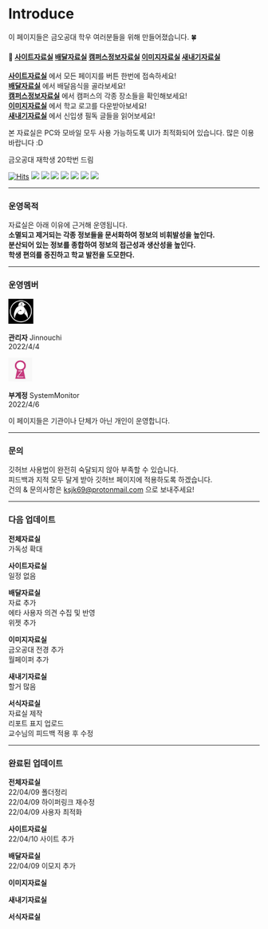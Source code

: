 # Introduce
이 페이지들은 금오공대 학우 여러분들을 위해 만들어졌습니다. 🍀

#### 📂 [사이트자료실](https://github.com/Htmla69/Kumoh_In7/blob/main/Pages/Site.md#%EA%B8%88%EC%98%A4%EA%B3%B5%EB%8C%80-%EC%82%AC%EC%9D%B4%ED%8A%B8%EC%9E%90%EB%A3%8C%EC%8B%A4) [배달자료실](https://github.com/Htmla69/Kumoh_In7/blob/main/Pages/Food.md#%EA%B8%88%EC%98%A4%EA%B3%B5%EB%8C%80-%EB%B0%B0%EB%8B%AC%EC%9E%90%EB%A3%8C%EC%8B%A4) [캠퍼스정보자료실](https://github.com/Htmla69/Kumoh_In7/blob/main/Pages/Information.md#%EA%B8%88%EC%98%A4%EA%B3%B5%EB%8C%80-%EC%BA%A0%ED%8D%BC%EC%8A%A4%EC%A0%95%EB%B3%B4%EC%9E%90%EB%A3%8C%EC%8B%A4) [이미지자료실](https://github.com/Htmla69/Kumoh_In7/blob/main/Pages/Image.md#%EA%B8%88%EC%98%A4%EA%B3%B5%EB%8C%80-%EC%9D%B4%EB%AF%B8%EC%A7%80-%EC%9E%90%EB%A3%8C%EC%8B%A4) [새내기자료실](https://github.com/Htmla69/Kumoh_In7/blob/main/Pages/Beginner.md#%EA%B8%88%EC%98%A4%EA%B3%B5%EB%8C%80-%EC%83%88%EB%82%B4%EA%B8%B0-%EC%9E%90%EB%A3%8C%EC%8B%A4)

[**사이트자료실**](https://github.com/Htmla69/Kumoh_In7/blob/main/Pages/Site.md#%EA%B8%88%EC%98%A4%EA%B3%B5%EB%8C%80-%EC%82%AC%EC%9D%B4%ED%8A%B8%EC%9E%90%EB%A3%8C%EC%8B%A4) 에서 모든 페이지를 버튼 한번에 접속하세요!  
[**배달자료실**](https://github.com/Htmla69/Kumoh_In7/blob/main/Pages/Food.md#%EA%B8%88%EC%98%A4%EA%B3%B5%EB%8C%80-%EB%B0%B0%EB%8B%AC%EC%9E%90%EB%A3%8C%EC%8B%A4) 에서 배달음식을 골라보세요!  
[**캠퍼스정보자료실**](https://github.com/Htmla69/Kumoh_In7/blob/main/Pages/Information.md#%EA%B8%88%EC%98%A4%EA%B3%B5%EB%8C%80-%EC%BA%A0%ED%8D%BC%EC%8A%A4%EC%A0%95%EB%B3%B4%EC%9E%90%EB%A3%8C%EC%8B%A4) 에서 캠퍼스의 각종 장소들을 확인해보세요!  
[**이미지자료실**](https://github.com/Htmla69/Kumoh_In7/blob/main/Pages/Image.md#%EA%B8%88%EC%98%A4%EA%B3%B5%EB%8C%80-%EC%9D%B4%EB%AF%B8%EC%A7%80-%EC%9E%90%EB%A3%8C%EC%8B%A4) 에서 학교 로고를 다운받아보세요!  
[**새내기자료실**](https://github.com/Htmla69/Kumoh_In7/blob/main/Pages/Beginner.md#%EA%B8%88%EC%98%A4%EA%B3%B5%EB%8C%80-%EC%83%88%EB%82%B4%EA%B8%B0-%EC%9E%90%EB%A3%8C%EC%8B%A4) 에서 신입생 필독 글들을 읽어보세요!  

본 자료실은 PC와 모바일 모두 사용 가능하도록 UI가 최적화되어 있습니다. 많은 이용 바랍니다 :D

금오공대 재학생 20학번 드림

[![Hits](https://hits.seeyoufarm.com/api/count/incr/badge.svg?url=https%3A%2F%2Fgithub.com%2FHtmla69%2FKumoh_In7%2Fblob%2Fmain%2FReadme.md&count_bg=%23FF1D1D&title_bg=%23000000&icon=github.svg&icon_color=%23E7E7E7&title=%EC%9D%B4%EC%9A%A9%EC%9E%90%EC%88%98&edge_flat=true)](https://hits.seeyoufarm.com)
<img src="https://img.shields.io/badge/Vivaldi-EF3939?style=flat-square&logo=Vivaldi&logoColor=white"/>
<img src="https://img.shields.io/badge/Opera-FF1B2D?style=flat-square&logo=Opera&logoColor=white"/>
<img src="https://img.shields.io/badge/Firefox-FF7139?style=flat-square&logo=FirefoxBrowser&logoColor=white"/>
<img src="https://img.shields.io/badge/Edge-0078D7?style=flat-square&logo=MicrosoftEdge&logoColor=white"/>
<img src="https://img.shields.io/badge/Chrome-4285F4?style=flat-square&logo=GoogleChrome&logoColor=white"/>
<img src="https://img.shields.io/badge/Tor-7D4698?style=flat-square&logo=Torbrowser&logoColor=white"/>
<img src="https://img.shields.io/badge/Safari-000000?style=flat-square&logo=Safari&logoColor=white"/>

---
### 운영목적
자료실은 아래 이유에 근거해 운영됩니다.  
**소멸되고 제거되는 각종 정보들을 문서화하여 정보의 비휘발성을 높인다.**  
**분산되어 있는 정보를 종합하여 정보의 접근성과 생산성을 높인다.**  
**학생 편의를 증진하고 학교 발전을 도모한다.**

---

### 운영멤버
<img src = "https://github.com/Htmla69/Kumoh_In7/blob/main/Images/%EA%B4%80%EB%A6%AC%EC%9E%90%20%EC%82%AC%EC%A7%84.png" width="10%" height="10%">

**관리자** Jinnouchi  
2022/4/4

<img src = "https://github.com/Htmla69/Kumoh_In7/blob/main/Images/%EC%8B%9C%EC%8A%A4%ED%85%9C%EB%AA%A8%EB%8B%88%ED%84%B0%20%EC%82%AC%EC%A7%84.jpg" width="9.5%" height="9.5%">

**부계정** SystemMonitor  
2022/4/6

이 페이지들은 기관이나 단체가 아닌 개인이 운영합니다.

---

### 문의
깃허브 사용법이 완전히 숙달되지 않아 부족할 수 있습니다.  
피드백과 지적 모두 달게 받아 깃허브 페이지에 적용하도록 하겠습니다.  
건의 & 문의사항은 ksjk69@protonmail.com 으로 보내주세요!  

---

### 다음 업데이트
**전체자료실**  
가독성 확대  

**사이트자료실**  
일정 없음  

**배달자료실**   
자료 추가  
에타 사용자 의견 수집 및 반영  
위젯 추가

**이미지자료실**  
금오공대 전경 추가  
월페이퍼 추가  

**새내기자료실**  
할거 많음  

**서식자료실**  
자료실 제작  
리포트 표지 업로드  
교수님의 피드백 적용 후 수정  

---
### 완료된 업데이트
**전체자료실**  
22/04/09 폴더정리  
22/04/09 하이퍼링크 재수정  
22/04/09 사용자 최적화  

**사이트자료실**  
22/04/10 사이트 추가

**배달자료실**   
22/04/09 이모지 추가  

**이미지자료실**  


**새내기자료실**  


**서식자료실**  

